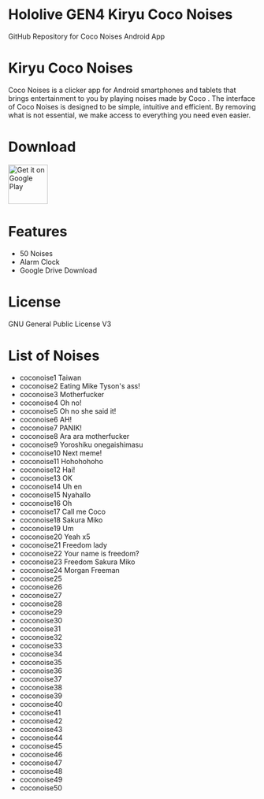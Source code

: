 # Hololive GEN4 Kiryu Coco Noises
 GitHub Repository for Coco Noises Android App
 
# Kiryu Coco Noises
Coco Noises is a clicker app for Android smartphones and tablets that brings entertainment to you by playing noises made by Coco .
The interface of Coco Noises is designed to be simple, intuitive and efficient. By removing what is not essential, we make access to everything you need even easier.

# Download
[<img src="https://play.google.com/intl/en_us/badges/images/generic/en_badge_web_generic.png"
alt="Get it on Google Play"
height="80">](https://play.google.com/store/apps/details?id=com.yuzumin.coconoises)

# Features
* 50 Noises
* Alarm Clock
* Google Drive Download

# License
GNU General Public License V3

# List of Noises
* coconoise1  Taiwan
* coconoise2  Eating Mike Tyson's ass! 
* coconoise3  Motherfucker
* coconoise4  Oh no!
* coconoise5  Oh no she said it! 
* coconoise6  AH!
* coconoise7  PANIK!
* coconoise8  Ara ara motherfucker
* coconoise9  Yoroshiku onegaishimasu
* coconoise10 Next meme!
* coconoise11 Hohohohoho
* coconoise12 Hai!
* coconoise13 OK
* coconoise14 Uh en
* coconoise15 Nyahallo
* coconoise16 Oh
* coconoise17 Call me Coco
* coconoise18 Sakura Miko
* coconoise19 Um
* coconoise20 Yeah x5
* coconoise21 Freedom lady
* coconoise22 Your name is freedom?
* coconoise23 Freedom Sakura Miko
* coconoise24 Morgan Freeman
* coconoise25
* coconoise26
* coconoise27
* coconoise28
* coconoise29
* coconoise30
* coconoise31
* coconoise32
* coconoise33
* coconoise34
* coconoise35
* coconoise36
* coconoise37
* coconoise38
* coconoise39
* coconoise40
* coconoise41
* coconoise42
* coconoise43
* coconoise44
* coconoise45
* coconoise46
* coconoise47
* coconoise48
* coconoise49
* coconoise50
